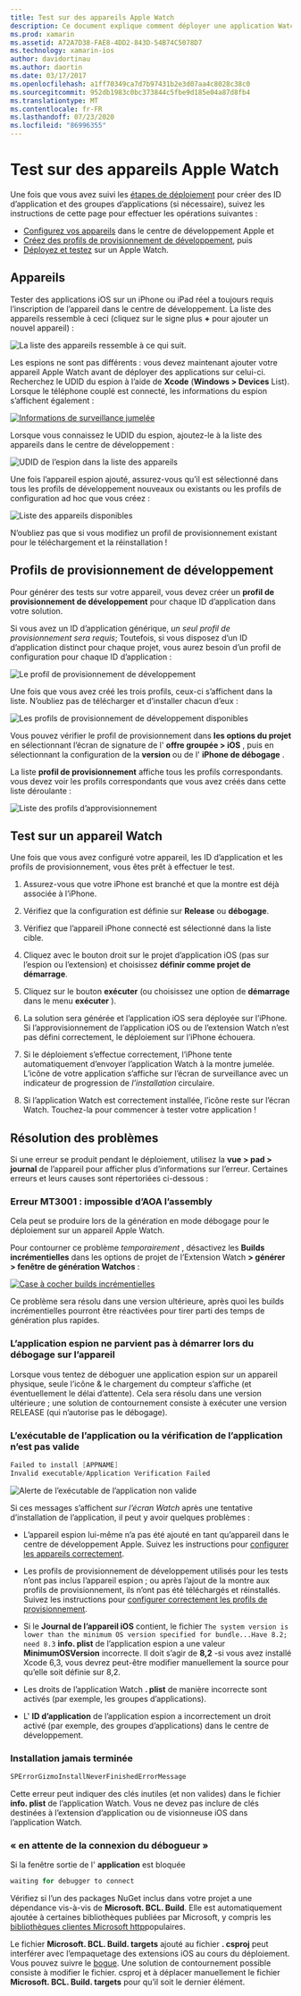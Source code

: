 ```yaml
---
title: Test sur des appareils Apple Watch
description: Ce document explique comment déployer une application Watchos générée avec Xamarin pour effectuer des tests sur un Apple Watch réel. Il aborde les appareils, les profils de provisionnement, les tests et fournit des conseils de dépannage.
ms.prod: xamarin
ms.assetid: A72A7D38-FAE8-4DD2-843D-54B74C5078D7
ms.technology: xamarin-ios
author: davidortinau
ms.author: daortin
ms.date: 03/17/2017
ms.openlocfilehash: a1ff70349ca7d7b97431b2e3d07aa4c8028c38c0
ms.sourcegitcommit: 952db1983c0bc373844c5fbe9d185e04a87d8fb4
ms.translationtype: MT
ms.contentlocale: fr-FR
ms.lasthandoff: 07/23/2020
ms.locfileid: "86996355"
---
```

# <a name="testing-on-apple-watch-devices"></a>Test sur des appareils Apple Watch

Une fois que vous avez suivi les [étapes de déploiement](~/ios/watchos/deploy-test/index.md) pour créer des ID d’application et des groupes d’applications (si nécessaire), suivez les instructions de cette page pour effectuer les opérations suivantes :

- [Configurez vos appareils](#devices) dans le centre de développement Apple et
- [Créez des profils de provisionnement de développement](#profiles), puis
- [Déployez et testez](#testing) sur un Apple Watch.

<a name="devices"></a>

## <a name="devices"></a>Appareils

Tester des applications iOS sur un iPhone ou iPad réel a toujours requis l’inscription de l’appareil dans le centre de développement. La liste des appareils ressemble à ceci (cliquez sur le signe plus **+** pour ajouter un nouvel appareil) :

![La liste des appareils ressemble à ce qui suit.](device-images/devices-sml.png)

Les espions ne sont pas différents : vous devez maintenant ajouter votre appareil Apple Watch avant de déployer des applications sur celui-ci. Recherchez le UDID du espion à l’aide de **Xcode** (**Windows > Devices** List). Lorsque le téléphone couplé est connecté, les informations du espion s’affichent également :

[![Informations de surveillance jumelée](device-images/xcode-devices-sml.png)](device-images/xcode-devices.png#lightbox)

Lorsque vous connaissez le UDID du espion, ajoutez-le à la liste des appareils dans le centre de développement :

![UDID de l’espion dans la liste des appareils](device-images/devices-watch-sml.png)

Une fois l’appareil espion ajouté, assurez-vous qu’il est sélectionné dans tous les profils de développement nouveaux ou existants ou les profils de configuration ad hoc que vous créez :

![Liste des appareils disponibles](device-images/devices-provisioning.png)

N’oubliez pas que si vous modifiez un profil de provisionnement existant pour le téléchargement et la réinstallation !

<a name="profiles"></a>

## <a name="development-provisioning-profiles"></a>Profils de provisionnement de développement

Pour générer des tests sur votre appareil, vous devez créer un **profil de provisionnement de développement** pour chaque ID d’application dans votre solution.

Si vous avez un ID d’application générique, *un seul profil de provisionnement sera requis*; Toutefois, si vous disposez d’un ID d’application distinct pour chaque projet, vous aurez besoin d’un profil de configuration pour chaque ID d’application :

![Le profil de provisionnement de développement](device-images/provisioningprofile-development.png)

Une fois que vous avez créé les trois profils, ceux-ci s’affichent dans la liste. N’oubliez pas de télécharger et d’installer chacun d’eux :

![Les profils de provisionnement de développement disponibles](device-images/provisioningprofiles.png)

Vous pouvez vérifier le profil de provisionnement dans **les options du projet** en sélectionnant l’écran de signature de l' **offre groupée > iOS** , puis en sélectionnant la configuration de la **version** ou de l' **iPhone de débogage** .

La liste **profil de provisionnement** affiche tous les profils correspondants. vous devez voir les profils correspondants que vous avez créés dans cette liste déroulante :

![Liste des profils d’approvisionnement](device-images/options-selectprofile.png)

<a name="testing"></a>

## <a name="testing-on-a-watch-device"></a>Test sur un appareil Watch

Une fois que vous avez configuré votre appareil, les ID d’application et les profils de provisionnement, vous êtes prêt à effectuer le test.

1. Assurez-vous que votre iPhone est branché et que la montre est déjà associée à l’iPhone.

2. Vérifiez que la configuration est définie sur **Release** ou **débogage**.

3. Vérifiez que l’appareil iPhone connecté est sélectionné dans la liste cible.

4. Cliquez avec le bouton droit sur le projet d’application iOS (pas sur l’espion ou l’extension) et choisissez **définir comme projet de démarrage**.

5. Cliquez sur le bouton **exécuter** (ou choisissez une option de **démarrage** dans le menu **exécuter** ).

6. La solution sera générée et l’application iOS sera déployée sur l’iPhone.
  Si l’approvisionnement de l’application iOS ou de l’extension Watch n’est pas défini correctement, le déploiement sur l’iPhone échouera.

7. Si le déploiement s’effectue correctement, l’iPhone tente automatiquement d’envoyer l’application Watch à la montre jumelée. L’icône de votre application s’affiche sur l’écran de surveillance avec un indicateur de progression de *l’installation* circulaire.

8. Si l’application Watch est correctement installée, l’icône reste sur l’écran Watch. Touchez-la pour commencer à tester votre application !

## <a name="troubleshooting"></a>Résolution des problèmes

Si une erreur se produit pendant le déploiement, utilisez la **vue > pad > journal** de l’appareil pour afficher plus d’informations sur l’erreur. Certaines erreurs et leurs causes sont répertoriées ci-dessous :

### <a name="error-mt3001-could-not-aot-the-assembly"></a>Erreur MT3001 : impossible d’AOA l’assembly

Cela peut se produire lors de la génération en mode débogage pour le déploiement sur un appareil Apple Watch.

Pour contourner ce problème *temporairement* , désactivez les **Builds incrémentielles** dans les options de projet de l’Extension Watch **> générer > fenêtre de génération Watchos** :

[![Case à cocher builds incrémentielles](device-images/disable-incremental-sml.png)](device-images/disable-incremental.png#lightbox)

Ce problème sera résolu dans une version ultérieure, après quoi les builds incrémentielles pourront être réactivées pour tirer parti des temps de génération plus rapides.

### <a name="watch-app-fails-to-start-while-debugging-on-device"></a>L’application espion ne parvient pas à démarrer lors du débogage sur l’appareil

Lorsque vous tentez de déboguer une application espion sur un appareil physique, seule l’icône & le chargement du compteur s’affiche (et éventuellement le délai d’attente). Cela sera résolu dans une version ultérieure ; une solution de contournement consiste à exécuter une version RELEASE (qui n’autorise pas le débogage).

### <a name="invalid-application-executable-or-application-verification-failed"></a>L’exécutable de l’application ou la vérification de l’application n’est pas valide

```csharp
Failed to install [APPNAME]
Invalid executable/Application Verification Failed
```

![Alerte de l’exécutable de l’application non valide](device-images/invalid-application-executable.png)

Si ces messages s’affichent *sur l’écran Watch* après une tentative d’installation de l’application, il peut y avoir quelques problèmes :

- L’appareil espion lui-même n’a pas été ajouté en tant qu’appareil dans le centre de développement Apple. Suivez les instructions pour [configurer les appareils correctement](#devices).

- Les profils de provisionnement de développement utilisés pour les tests n’ont pas inclus l’appareil espion ; ou après l’ajout de la montre aux profils de provisionnement, ils n’ont pas été téléchargés et réinstallés. Suivez les instructions pour [configurer correctement les profils de provisionnement](#profiles).

- Si le **Journal de l’appareil iOS** contient, le fichier `The system version is lower than the minimum OS version specified for bundle...Have 8.2; need 8.3` **info. plist** de l’application espion a une valeur **MinimumOSVersion** incorrecte.
  Il doit s’agir de **8,2** -si vous avez installé Xcode 6,3, vous devrez peut-être modifier manuellement la source pour qu’elle soit définie sur 8,2.

- Les droits de l’application Watch **. plist** de manière incorrecte sont activés (par exemple, les groupes d’applications).

- L' **ID d’application** de l’application espion a incorrectement un droit activé (par exemple, des groupes d’applications) dans le centre de développement.

### <a name="install-never-finished"></a>Installation jamais terminée

```csharp
SPErrorGizmoInstallNeverFinishedErrorMessage
```

Cette erreur peut indiquer des clés inutiles (et non valides) dans le fichier **info. plist** de l’application Watch. Vous ne devez pas inclure de clés destinées à l’extension d’application ou de visionneuse iOS dans l’application Watch.

<!--eg. NSLocationAlwaysUsageDescription -->

### <a name="waiting-for-debugger-to-connect"></a>« en attente de la connexion du débogueur »

Si la fenêtre sortie de l' **application** est bloquée

```csharp
waiting for debugger to connect
```

Vérifiez si l’un des packages NuGet inclus dans votre projet a une dépendance vis-à-vis de **Microsoft. BCL. Build**. Elle est automatiquement ajoutée à certaines bibliothèques publiées par Microsoft, y compris les [bibliothèques clientes Microsoft http](https://www.nuget.org/packages/Microsoft.Net.Http/)populaires.

Le fichier **Microsoft. BCL. Build. targets** ajouté au fichier **. csproj** peut interférer avec l’empaquetage des extensions iOS au cours du déploiement. Vous pouvez suivre le [bogue](https://bugzilla.xamarin.com/show_bug.cgi?id=29912).
Une solution de contournement possible consiste à modifier le fichier. csproj et à déplacer manuellement le fichier **Microsoft. BCL. Build. targets** pour qu’il soit le dernier élément.
